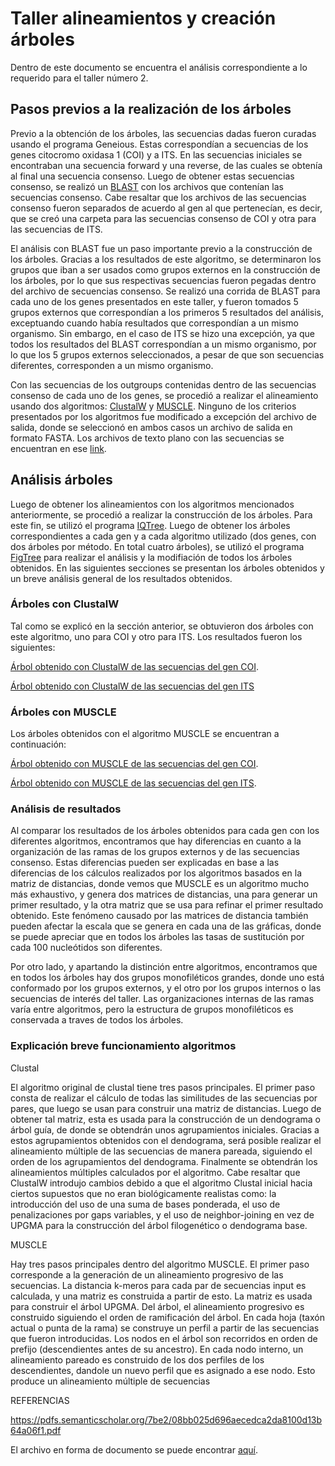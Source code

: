 # Taller alineamientos y creación árboles

Dentro de este documento se encuentra el análisis correspondiente a lo requerido para el taller número 2.

## Pasos previos a la realización de los árboles

Previo a la obtención de los árboles, las secuencias dadas fueron curadas usando el programa Geneious. Estas correspondían a secuencias de los genes citocromo oxidasa 1 (COI) y a ITS. En las secuencias iniciales se encontraban una secuencia forward y una reverse, de las cuales se obtenía al final una secuencia consenso. Luego de obtener estas secuencias consenso, se realizó un [BLAST](https://blast.ncbi.nlm.nih.gov/Blast.cgi) con los archivos que contenían las secuencias consenso. Cabe resaltar que los archivos de las secuencias consenso fueron separados de acuerdo al gen al que pertenecían, es decir, que se creó una carpeta para las secuencias consenso de COI y otra para las secuencias de ITS.

El análisis con BLAST fue un paso importante previo a la construcción de los árboles. Gracias a los resultados de este algoritmo, se determinaron los grupos que iban a ser usados como grupos externos en la construcción de los árboles, por lo que sus respectivas secuencias fueron pegadas dentro del archivo de secuencias consenso. Se realizó una corrida de BLAST para cada uno de los genes presentados en este taller, y fueron tomados 5 grupos externos que correspondían a los primeros 5 resultados del análisis, exceptuando cuando había resultados que correspondían a un mismo organismo. Sin embargo, en el caso de ITS se hizo una excepción, ya que todos los resultados del BLAST correspondían a un mismo organismo, por lo que los 5 grupos externos seleccionados, a pesar de que son secuencias diferentes, corresponden a un mismo organismo.

Con las secuencias de los outgroups contenidas dentro de las secuencias consenso de cada uno de los genes, se procedió a realizar el alineamiento usando dos algoritmos: [ClustalW](http://www.clustal.org/) y [MUSCLE](https://www.ebi.ac.uk/Tools/msa/muscle/). Ninguno de los criterios presentados por los algoritmos fue modificado a excepción del archivo de salida, donde se seleccionó en ambos casos un archivo de salida en formato FASTA. Los archivos de texto plano con las secuencias se encuentran en ese [link](https://github.com/malvaradol/taller_2/tree/master/secuencias_originales).

## Análisis árboles

Luego de obtener los alineamientos con los algoritmos mencionados anteriormente, se procedió a realizar la construcción de los árboles. Para este fin, se utilizó el programa [IQTree](http://www.iqtree.org/). Luego de obtener los árboles correspondientes a cada gen y a cada algoritmo utilizado (dos genes, con dos árboles por método. En total cuatro árboles), se utilizó el programa [FigTree](https://github.com/rambaut/figtree/) para realizar el análisis y la modifiación de todos los árboles obtenidos. En las siguientes secciones se presentan los árboles obtenidos y un breve análisis general de los resultados obtenidos.

### Árboles con ClustalW

Tal como se explicó en la sección anterior, se obtuvieron dos árboles con este algoritmo, uno para COI y otro para ITS. Los resultados fueron los siguientes:

[Árbol obtenido con ClustalW de las secuencias del gen COI](https://github.com/malvaradol/taller_2/blob/master/alineamientos_COI_outgroups_clustal.fasta.treefile.pdf).

[Árbol obtenido con ClustalW de las secuencias del gen ITS](https://github.com/malvaradol/taller_2/blob/master/alineamientos_ITS_outgroups_clustal.fasta.treefile.pdf)

### Árboles con MUSCLE

Los árboles obtenidos con el algoritmo MUSCLE se encuentran a continuación:

[Árbol obtenido con MUSCLE de las secuencias del gen COI](https://github.com/malvaradol/taller_2/blob/master/alineamientos_COI_outgroups_muscle.fasta.treefile.pdf).

[Árbol obtenido con MUSCLE de las secuencias del gen ITS](https://github.com/malvaradol/taller_2/blob/master/alineamientos_ITS_outgroups_muscle.fasta.treefile.pdf).

### Análisis de resultados

Al comparar los resultados de los árboles obtenidos para cada gen con los diferentes algoritmos, encontramos que hay diferencias en cuanto a la organización de las ramas de los grupos externos y de las secuencias consenso. Estas diferencias pueden ser explicadas en base a las diferencias de los cálculos realizados por los algoritmos basados en la matriz de distancias, donde vemos que MUSCLE es un algoritmo mucho más exhaustivo, y genera dos matrices de distancias, una para generar un primer resultado, y la otra matriz que se usa para refinar el primer resultado obtenido. Este fenómeno causado por las matrices de distancia también pueden afectar la escala que se genera en cada una de las gráficas, donde se puede apreciar que en todos los árboles las tasas de sustitución por cada 100 nucleótidos son diferentes.

Por otro lado, y apartando la distinción entre algoritmos, encontramos que en todos los árboles hay dos grupos monofiléticos grandes, donde uno está conformado por los grupos externos, y el otro por los grupos internos o las secuencias de interés del taller. Las organizaciones internas de las ramas varía entre algoritmos, pero la estructura de grupos monofiléticos es conservada a traves de todos los árboles.

### Explicación breve funcionamiento algoritmos

Clustal

El algoritmo original de clustal tiene tres pasos principales. El primer paso consta de realizar el cálculo de todas las similitudes de las secuencias por pares, que luego se usan para construir una matriz de distancias. Luego de obtener tal matriz, esta es usada para la construcción de un dendograma o árbol guía, de donde se obtendrán unos agrupamientos iniciales. Gracias a estos agrupamientos obtenidos con el dendograma, será posible realizar el alineamiento múltiple de las secuencias de manera pareada, siguiendo el orden de los agrupamientos del dendograma. Finalmente se obtendrán los alineamientos múltiples calculados por el algoritmo. Cabe resaltar que ClustalW introdujo cambios debido a que el algoritmo Clustal inicial hacia ciertos supuestos que no eran biológicamente realistas como: la introducción del uso de una suma de bases ponderada, el uso de penalizaciones por gaps variables, y el uso de neighbor-joining en vez de UPGMA para la construcción del árbol filogenético o dendograma base.

MUSCLE

Hay tres pasos principales dentro del algoritmo MUSCLE. El primer paso corresponde a la generación de un alineamiento progresivo de las secuencias. La distancia k-meros para cada par de secuencias input es calculada, y una matriz es construida a partir de esto. La matriz es usada para construir el árbol UPGMA. Del árbol, el alineamiento progresivo es construido siguiendo el orden de ramificación del árbol. En cada hoja (taxón actual o punta de la rama) se construye un perfil a partir de las secuencias que fueron introducidas. Los nodos en el árbol son recorridos en orden de prefijo (descendientes antes de su ancestro). En cada nodo interno, un alineamiento pareado es construido de los dos perfiles de los descendientes, dandole un nuevo perfil que es asignado a ese nodo. Esto produce un alineamiento múltiple de secuencias

REFERENCIAS

https://pdfs.semanticscholar.org/7be2/08bb025d696aecedca2da8100d13b64a06f1.pdf

El archivo en forma de documento se puede encontrar [aquí](https://github.com/malvaradol/taller_2/blob/master/explicacionalgoritmos.odt).
